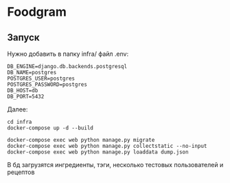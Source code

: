 # Foodgram
## Запуск
Нужно добавить в папку infra/ файл .env:
```
DB_ENGINE=django.db.backends.postgresql
DB_NAME=postgres
POSTGRES_USER=postgres
POSTGRES_PASSWORD=postgres
DB_HOST=db
DB_PORT=5432
```
Далее:
```
cd infra
docker-compose up -d --build
```

```
docker-compose exec web python manage.py migrate
docker-compose exec web python manage.py collectstatic --no-input
docker-compose exec web python manage.py loaddata dump.json
```
В бд загрузятся ингредиенты, тэги, несколько тестовых пользователей и рецептов

